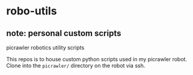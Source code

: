 # robo-utils
## note: personal custom scripts
picrawler robotics utility scripts

This repos is to house custom python scripts used in my picrawler robot.
Clone into the `picrawler/` directory on the robot via ssh.
